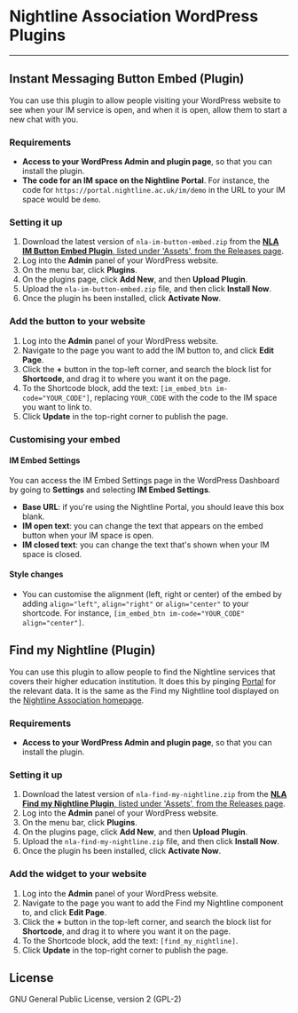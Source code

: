 # Nightline Association WordPress Plugins

---

## Instant Messaging Button Embed (Plugin)

You can use this plugin to allow people visiting your WordPress website to see when your IM service is open, and when it is open, allow them to start a new chat with you.

### Requirements
- **Access to your WordPress Admin and plugin page**, so that you can install the plugin.
- **The code for an IM space on the Nightline Portal**. For instance, the code for `https://portal.nightline.ac.uk/im/demo` in the URL to your IM space would be `demo`.

### Setting it up
1. Download the latest version of `nla-im-button-embed.zip` from the [**NLA IM Button Embed Plugin**, listed under 'Assets', from the Releases page](https://github.com/nightline-association/wordpress-plugins/releases).
2. Log into the **Admin** panel of your WordPress website.
3. On the menu bar, click **Plugins**.
4. On the plugins page, click **Add New**, and then **Upload Plugin**.
5. Upload the `nla-im-button-embed.zip` file, and then click **Install Now**.
6. Once the plugin hs been installed, click **Activate Now**.

### Add the button to your website
1. Log into the **Admin** panel of your WordPress website.
2. Navigate to the page you want to add the IM button to, and click **Edit Page**.
3. Click the **+** button in the top-left corner, and search the block list for **Shortcode**, and drag it to where you want it on the page.
4. To the Shortcode block, add the text: `[im_embed_btn im-code="YOUR_CODE"]`, replacing `YOUR_CODE` with the code to the IM space you want to link to.
5. Click **Update** in the top-right corner to publish the page.

### Customising your embed

#### IM Embed Settings
You can access the IM Embed Settings page in the WordPress Dashboard by going to **Settings** and selecting **IM Embed Settings**.

- **Base URL**: if you're using the Nightline Portal, you should leave this box blank.
- **IM open text**: you can change the text that appears on the embed button when your IM space is open.
- **IM closed text**: you can change the text that's shown when your IM space is closed.

#### Style changes

- You can customise the alignment (left, right or center) of the embed by adding `align="left"`, `align="right"` or `align="center"` to your shortcode. For instance, `[im_embed_btn im-code="YOUR_CODE" align="center"]`.

## Find my Nightline (Plugin)

You can use this plugin to allow people to find the Nightline services that covers their higher education institution.
It does this by pinging [Portal](https://portal.nightline.ac.uk) for the relevant data. It is the same as the Find my
Nightline tool displayed on the [Nightline Association homepage](https://www.nightline.ac.uk).

### Requirements
- **Access to your WordPress Admin and plugin page**, so that you can install the plugin.

### Setting it up
1. Download the latest version of `nla-find-my-nightline.zip` from the [**NLA Find my Nightline Plugin**, listed under 'Assets', from the Releases page](https://github.com/nightline-association/wordpress-plugins/releases).
2. Log into the **Admin** panel of your WordPress website.
3. On the menu bar, click **Plugins**.
4. On the plugins page, click **Add New**, and then **Upload Plugin**.
5. Upload the `nla-find-my-nightline.zip` file, and then click **Install Now**.
6. Once the plugin hs been installed, click **Activate Now**.

### Add the widget to your website
1. Log into the **Admin** panel of your WordPress website.
2. Navigate to the page you want to add the Find my Nightline component to, and click **Edit Page**.
3. Click the **+** button in the top-left corner, and search the block list for **Shortcode**, and drag it to where you want it on the page.
4. To the Shortcode block, add the text: `[find_my_nightline]`.
5. Click **Update** in the top-right corner to publish the page.

## License

GNU General Public License, version 2 (GPL-2)
